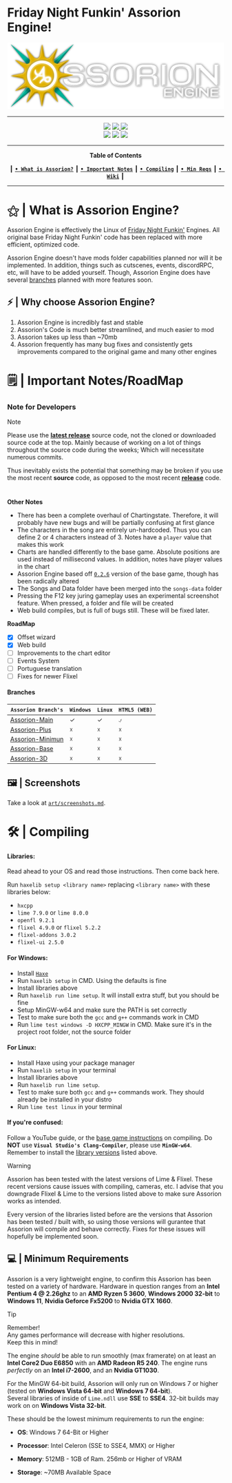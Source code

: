 # Friday Night Funkin' Assorion Engine!

![LOGO](assorion.png)

-------------------------------------------------------------
 <div align="center">
 <a href="#"><img src="https://img.shields.io/github/repo-size/Assorion/FNF-Assorion-Engine?style=for-the-badge&color=06b59c"/></a>
 <a href="https://github.com/Assorion/FNF-Assorion-Engine/graphs/commit-activity"><img src="https://img.shields.io/github/commit-activity/m/Assorion/FNF-Assorion-Engine?style=for-the-badge&color=06b59c"/</a> 
 <a href="https://github.com/Assorion/FNF-Assorion-Engine/releases"><img src="https://img.shields.io/github/v/release/Assorion/FNF-Assorion-Engine?style=for-the-badge&color=06b59c"/></a>
 </div>
 <div align="center">
 <a href="https://github.com/Assorion/FNF-Assorion-Engine/releases"><img src="https://img.shields.io/badge/Windows_Build-Released-blue?style=for-the-badge&color=e1b100"/></a>
 <a href="https://github.com/Assorion/FNF-Assorion-Engine/releases"><img src="https://img.shields.io/badge/Linux_Build-Released-blue?style=for-the-badge&color=e1b100"/></a>
 <a href="https://github.com/Assorion/FNF-Assorion-Engine/actions/workflows/HTML5.yml"><img src="https://img.shields.io/badge/Web_Build-Testing-blue?style=for-the-badge&color=e1b100"/></a>  
 </div>

-------------------------------------------------------------
<div align="center">
 
**Table of Contents**
</div>
<div align="center">
 
┃ [**`• What is Assorion?`**](#--what-is-assorion-engine) ┃ [**`• Important Notes`**](#%EF%B8%8F--important-notesroadmap) ┃ [**`• Compiling`**](#--compiling) ┃ [**`• Min Reqs`**](#--minimum-requirements) ┃ <a href="https://assorion.github.io/wiki/">**`• Wiki`**</a> ┃ 
</div>

-------------------------------------------------------------
 
# ⚝ | What is Assorion Engine?

Assorion Engine is effectively the Linux of <a href="https://ninja-muffin24.itch.io/funkin">Friday Night Funkin'</a> Engines. 
All original base Friday Night Funkin' code has been replaced with more efficient, optimized code. 

Assorion Engine doesn't have mods folder capabilities planned nor will it be implemented. 
In addition, things such as cutscenes, events, discordRPC, etc, will have to be added yourself. 
Though, Assorion Engine does have several <a href="https://github.com/Assorion/FNF-Assorion-Engine#branches">branches</a> planned with more features soon.

## ⚡ | Why choose Assorion Engine?

1. Assorion Engine is incredibly fast and stable
2. Assorion's Code is much better streamlined, and much easier to mod
3. Assorion takes up less than ~70mb
4. Assorion frequently has many bug fixes and consistently gets improvements compared to the original game and many other engines

# 🗒️ | Important Notes/RoadMap

### **Note for Developers**
> [!NOTE] 
> Please use the <a href="https://github.com/Assorion/FNF-Assorion-Engine/releases"><ins>**latest release**</ins></a> source code, not the cloned or downloaded source code at the top. Mainly because of working on a lot of things throughout the source code during the weeks; Which will necessitate numerous commits.
>
> Thus inevitably exists the potential that something may be broken if you use the most recent **source** code, as opposed to the most recent <a href="https://github.com/Assorion/FNF-Assorion-Engine/releases"><ins>**release**</ins></a> code.

#
  **Other Notes**   
-	There has been a complete overhaul of Chartingstate. Therefore, it will probably have new bugs and will be partially confusing at first glance
-	The characters in the song are entirely un-hardcoded. Thus you can define 2 or 4 characters instead of 3. Notes have a `player` value that makes this work
-	Charts are handled differently to the base game. Absolute positions are used instead of millisecond values. In addition, notes have player values in the chart
-	Assorion Engine based off <a href="https://github.com/FunkinCrew/Funkin/releases/tag/v0.2.6">`0.2.6`</a> version of the base game, though has been radically altered
-	The Songs and Data folder have been merged into the `songs-data` folder
- Pressing the F12 key juring gameplay uses an experimental screenshot feature. When pressed, a folder and file will be created
- Web build compiles, but is full of bugs still. These will be fixed later.
  
 **RoadMap**
* [x]	Offset wizard
* [X]	Web build
* [ ]	Improvements to the chart editor
* [ ]	Events System
* [ ]	Portuguese translation
* [ ]	Fixes for newer Flixel

#### **Branches**
| `Assorion Branch's`                                | `Windows` | `Linux` | `HTML5 (WEB)`     |
|--------------------------------------------------|---------|-------|-----------------|
| <a href="#">Assorion-Main</a>                                    | ✓       | ✓     | ⍻              |
| <a href="#">Assorion-Plus</a>                                    | ☓       | ☓     | ☓              |
| <a href="#">Assorion-Minimun</a>                                 | ☓       | ☓     | ☓              |
| <a href="#">Assorion-Base</a>                                    | ☓       | ☓     | ☓              |
| <a href="#">Assorion-3D</a>                                      | ☓       | ☓     | ☓              |

## 🖼️ | Screenshots

Take a look at <a href="https://github.com/Assorion/FNF-Assorion-Engine/blob/main/art/screenshots.md">`art/screenshots.md`</a>. 

# 🛠 | Compiling

#### **Libraries:**  
Read ahead to your OS and read those instructions. Then come back here.

Run `haxelib setup <library name>` replacing `<library name>` with these libraries below:
- `hxcpp`
- `lime 7.9.0` or `lime 8.0.0`
- `openfl 9.2.1`
- `flixel 4.9.0` or `flixel 5.2.2`
- `flixel-addons 3.0.2`
- `flixel-ui 2.5.0`

#### **For Windows:**
- Install <a href="https://haxe.org/">`Haxe`</a>
- Run `haxelib setup` in CMD. Using the defaults is fine
- Install libraries above
- Run `haxelib run lime setup`. It will install extra stuff, but you should be fine
- Setup MinGW-w64 and make sure the PATH is set correctly
- Test to make sure both the `gcc` and `g++` commands work in CMD
- Run `lime test windows -D HXCPP_MINGW` in CMD. Make sure it's in the project root folder, not the source folder

#### **For Linux:**
- Install Haxe using your package manager
- Run `haxelib setup` in your terminal
- Install libraries above
- Run `haxelib run lime setup`.
- Test to make sure both `gcc` and `g++` commands work. They should already be installed in your distro
- Run `lime test linux` in your terminal

#### **If you're confused:**  
Follow a YouTube guide, or the <a href="https://github.com/FunkinCrew/Funkin#build-instructions">base game instructions</a> on compiling. Do **NOT** use **`Visual Studio's Clang-Compiler`**, please use **`MinGW-w64`**.  
Remember to install the [library versions](#libraries) listed above.

> [!WARNING] 
> Assorion has been tested with the latest versions of Lime & Flixel. These recent versions cause issues with compiling, cameras, etc. I advise that you downgrade Flixel & Lime to the versions listed above to make sure Assorion works as intended.
>
> 
> Every version of the libraries listed before are the versions that Assorion has been tested / built with, so using those versions will gurantee that Assorion will compile and behave correctly. Fixes for these issues will hopefully be implemented soon.


## 💻 | Minimum Requirements

Assorion is a very lightweight engine, to confirm this Assorion has been tested on a variety of hardware.
Hardware in question ranges from an **Intel Pentium 4 @ 2.26ghz** to an **AMD Ryzen 5 3600**, **Windows 2000 32-bit** to **Windows 11**, **Nvidia Geforce Fx5200**
to **Nvidia GTX 1660**.

> [!tip]
> Remember!  
> Any games performance will decrease with higher resolutions.  
> Keep this in mind!


The engine *should* be able to run smoothly (max framerate) on at least an **Intel Core2 Duo E6850** with an **AMD Radeon R5 240**. 
The engine runs *perfectly* on an **Intel i7-2600**, and an **Nvidia GT1030**.

For the MinGW 64-bit build, Assorion will only run on Windows 7 or higher (tested on **Windows Vista 64-bit** and **Windows 7 64-bit**).  
Several libraries of inside of `Lime.ndll` use **SSE** to **SSE4**. 32-bit builds may work on on **Windows Vista 32-bit**.

These should be the lowest minimum requirements to run the engine:

- **OS**: Windows 7 64-Bit or Higher

- **Processor**: Intel Celeron (SSE to SSE4, MMX) or Higher

- **Memory**: 512MB - 1GB of Ram. 256mb or Higher of VRAM

- **Storage**: ~70MB Available Space
